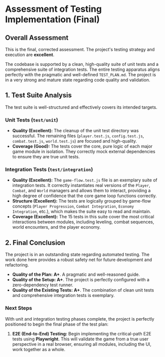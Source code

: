 # Assessment of Testing Implementation (Final)

## Overall Assessment

This is the final, corrected assessment. The project's testing strategy and execution are **excellent**.

The codebase is supported by a clean, high-quality suite of unit tests and a comprehensive suite of integration tests. The entire testing apparatus aligns perfectly with the pragmatic and well-defined `TEST_PLAN.md`. The project is in a very strong and mature state regarding code quality and validation.

## 1. Test Suite Analysis

The test suite is well-structured and effectively covers its intended targets.

### Unit Tests (`test/unit`)

- **Quality (Excellent):** The cleanup of the unit test directory was successful. The remaining files (`player.test.js`, `config.test.js`, `combat.test.js`, `world.test.js`) are focused and high-quality.
- **Coverage (Good):** The tests cover the core, pure logic of each major game module in isolation. They correctly mock external dependencies to ensure they are true unit tests.

### Integration Tests (`test/integration`)

- **Quality (Excellent):** The `game-flow.test.js` file is an exemplary suite of integration tests. It correctly instantiates real versions of the `Player`, `Combat`, and `World` managers and allows them to interact, providing a high degree of confidence that the core game loop functions correctly.
- **Structure (Excellent):** The tests are logically grouped by game-flow concepts (`Player Progression`, `Combat Integration`, `Economy Integration`, etc.), which makes the suite easy to read and maintain.
- **Coverage (Excellent):** The 15 tests in this suite cover the most critical interactions between modules, including leveling, combat sequences, world encounters, and the player economy.

## 2. Final Conclusion

The project is in an outstanding state regarding automated testing. The work done here provides a robust safety net for future development and refactoring.

- **Quality of the Plan:** **A+**. A pragmatic and well-reasoned guide.
- **Quality of the Setup:** **A+**. The project is perfectly configured with a zero-dependency test runner.
- **Quality of the Existing Tests:** **A+**. The combination of clean unit tests and comprehensive integration tests is exemplary.

### Next Steps

With unit and integration testing phases complete, the project is perfectly positioned to begin the final phase of the test plan:

1.  **E2E (End-to-End) Testing:** Begin implementing the critical-path E2E tests using **Playwright**. This will validate the game from a true user perspective in a real browser, ensuring all modules, including the UI, work together as a whole.